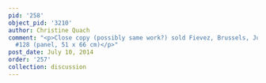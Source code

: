 ```yaml
---
pid: '258'
object_pid: '3210'
author: Christine Quach
comment: "<p>Close copy (possibly same work?) sold Fievez, Brussels, June 14-15, 1927,
  #128 (panel, 51 x 66 cm)</p>"
post_date: July 10, 2014
order: '257'
collection: discussion
---
```

